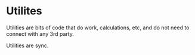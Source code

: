 # Utilites 

Utilities are bits of code that do work, calculations, etc, and do not need to connect with any 3rd party.

Utilities are sync.